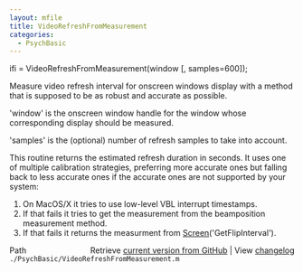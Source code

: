```yaml
---
layout: mfile
title: VideoRefreshFromMeasurement
categories:
  - PsychBasic
---
```


ifi = VideoRefreshFromMeasurement\(window \[, samples=600\]\);

Measure video refresh interval for onscreen windows display with a method
that is supposed to be as robust and accurate as possible.

'window' is the onscreen window handle for the window whose corresponding
display should be measured.

'samples' is the \(optional\) number of refresh samples to take into
account.

This routine returns the estimated refresh duration in seconds. It uses
one of multiple calibration strategies, preferring more accurate ones but
falling back to less accurate ones if the accurate ones are not supported
by your system:

1. On MacOS/X it tries to use low\-level VBL interrupt timestamps.
2. If that fails it tries to get the measurement from the beamposition
   measurement method.
3. If that fails it returns the measurment from
   [Screen](/docs/Screen)\('GetFlipInterval'\).



<div class="code_header" style="text-align:right;">
  <span style="float:left;">Path&nbsp;&nbsp;</span> <span class="counter">Retrieve <a href=
  "https://raw.github.com/Psychtoolbox-3/Psychtoolbox-3/beta/./PsychBasic/VideoRefreshFromMeasurement.m">current version from GitHub</a> | View <a href=
  "https://github.com/Psychtoolbox-3/Psychtoolbox-3/commits/beta/./PsychBasic/VideoRefreshFromMeasurement.m">changelog</a></span>
</div>
<div class="code">
  <code>./PsychBasic/VideoRefreshFromMeasurement.m</code>
</div>

